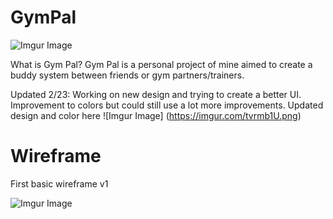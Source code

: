 # GymPal
![Imgur Image](https://imgur.com/zKul8Vd.jpg)

What is Gym Pal?
Gym Pal is a personal project of mine aimed to create a buddy system between friends or gym partners/trainers.

Updated 2/23:
Working on new design and trying to create a better UI.
Improvement to colors but could still use a lot more improvements.
Updated design and color here
![Imgur Image] (https://imgur.com/tvrmb1U.png)



# Wireframe

First basic wireframe v1

![Imgur Image](https://i.imgur.com/kM4S9UA.png)
